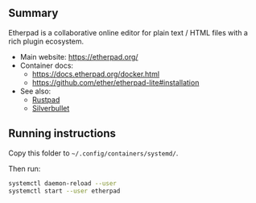 ## Summary

Etherpad is a collaborative online editor for plain text / HTML files with a rich plugin ecosystem.

* Main website: https://etherpad.org/
* Container docs:
  * https://docs.etherpad.org/docker.html
  * https://github.com/ether/etherpad-lite#installation
* See also:
  * [Rustpad](../rustpad)
  * [Silverbullet](../silverbullet)

## Running instructions

Copy this folder to `~/.config/containers/systemd/`.

Then run:

```bash
systemctl daemon-reload --user
systemctl start --user etherpad
```
